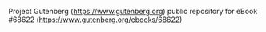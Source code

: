 Project Gutenberg (https://www.gutenberg.org) public repository for
eBook #68622 (https://www.gutenberg.org/ebooks/68622)

